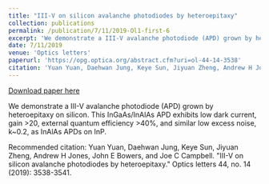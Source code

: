```yaml
---
title: "III-V on silicon avalanche photodiodes by heteroepitaxy"
collection: publications
permalink: /publication/7/11/2019-Ol1-first-6
excerpt: 'We demonstrate a III-V avalanche photodiode (APD) grown by heteroepitaxy on silicon. This InGaAs/InAlAs APD exhibits low dark current, gain >20, external quantum efficiency >40%, and similar low excess noise, k~0.2, as InAlAs APDs on InP.'
date: 7/11/2019
venue: 'Optics letters'
paperurl: 'https://opg.optica.org/abstract.cfm?uri=ol-44-14-3538'
citation: 'Yuan Yuan, Daehwan Jung, Keye Sun, Jiyuan Zheng, Andrew H Jones, John E Bowers, and Joe C Campbell. &quot;III-V on silicon avalanche photodiodes by heteroepitaxy.&quot; Optics letters 44, no. 14 (2019): 3538-3541.'
---
```


<a href='https://opg.optica.org/abstract.cfm?uri=ol-44-14-3538'>Download paper here</a>

We demonstrate a III-V avalanche photodiode (APD) grown by heteroepitaxy on silicon. This InGaAs/InAlAs APD exhibits low dark current, gain >20, external quantum efficiency >40%, and similar low excess noise, k~0.2, as InAlAs APDs on InP.

Recommended citation: Yuan Yuan, Daehwan Jung, Keye Sun, Jiyuan Zheng, Andrew H Jones, John E Bowers, and Joe C Campbell. "III-V on silicon avalanche photodiodes by heteroepitaxy." Optics letters 44, no. 14 (2019): 3538-3541.